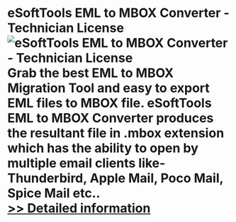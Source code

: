 # eSoftTools EML to MBOX Converter - Technician License<br />![eSoftTools EML to MBOX Converter - Technician License](https://mycommerce.akamaized.net/api/pimages/P300878213/BIG/300878213.GIF)<br />Grab the best EML to MBOX Migration Tool and easy to export EML files to MBOX file. eSoftTools EML to MBOX Converter produces the resultant file in .mbox extension which has the ability to open by multiple email clients like- Thunderbird, Apple Mail, Poco Mail, Spice Mail etc..<br />[>> Detailed information](https://secure.shareit.com/shareit/product.html?productid=300878213&affiliateid=200057808)